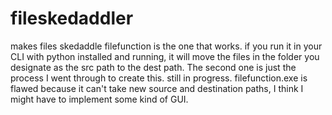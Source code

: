 # fileskedaddler
makes files skedaddle
filefunction is the one that works. if you run it in your CLI with python installed and running, it will move the files in the folder you designate as the src path to the dest path.
The second one is just the process I went through to create this.
still in progress.
filefunction.exe is flawed because it can't take new source and destination paths, I think I might have to implement some kind of GUI.
